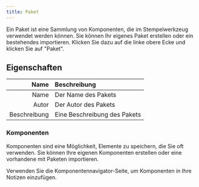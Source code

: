 ```yaml
---
title: Paket
---
```


Ein Paket ist eine Sammlung von Komponenten, die im Stempelwerkzeug verwendet werden können. Sie können Ihr eigenes Paket erstellen oder ein bestehendes importieren. Klicken Sie dazu auf die linke obere Ecke und klicken Sie auf "Paket".

## Eigenschaften

|         Name | Beschreibung                 |
| -----------: | :--------------------------- |
|         Name | Der Name des Pakets          |
|        Autor | Der Autor des Pakets         |
| Beschreibung | Eine Beschreibung des Pakets |

### Komponenten

Komponenten sind eine Möglichkeit, Elemente zu speichern, die Sie oft verwenden. Sie können Ihre eigenen Komponenten erstellen oder eine vorhandene mit Paketen importieren.

Verwenden Sie die Komponentennavigator-Seite, um Komponenten in Ihre Notizen einzufügen.
